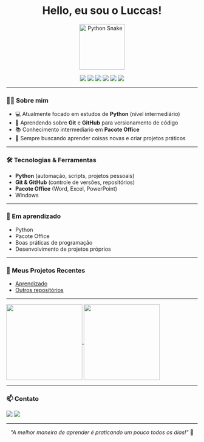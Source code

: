 <h1 align="center">Hello, eu sou o Luccas!</h1>

<p align="center">
  <img src="https://png.pngtree.com/png-vector/20240314/ourmid/pngtree-cute-albino-ball-python-snake-cartoon-png-image_11949979.png" alt="Python Snake" width="120"/>
</p>

<p align="center">
  <a href="mailto:lucaseviliton2019@gmail.com"><img src="https://img.shields.io/badge/Email-D14836?style=flat-square&logo=gmail&logoColor=white"/></a>
  <a href="https://www.linkedin.com/in/josé-lucas-814b2136b/"><img src="https://img.shields.io/badge/LinkedIn-blue?style=flat-square&logo=linkedin&logoColor=white"/></a>
  <img src="https://img.shields.io/badge/Python-Intermediate-yellow?style=flat-square&logo=python&logoColor=white"/>
  <img src="https://img.shields.io/badge/Git-Basic-orange?style=flat-square&logo=git&logoColor=white"/>
  <img src="https://img.shields.io/badge/GitHub-Basic-black?style=flat-square&logo=github&logoColor=white"/>
  <img src="https://img.shields.io/badge/Office-Intermediate-blue?style=flat-square&logo=microsoft-office&logoColor=white"/>
</p>

---

### 👨‍💻 Sobre mim

- 💻 Atualmente focado em estudos de **Python** (nível intermediário)
- 🚀 Aprendendo sobre **Git** e **GitHub** para versionamento de código
- 📚 Conhecimento intermediario em **Pacote Office**
- 📝 Sempre buscando aprender coisas novas e criar projetos práticos

---

### 🛠️ Tecnologias & Ferramentas

- **Python** (automação, scripts, projetos pessoais)
- **Git & GitHub** (controle de versões, repositórios)
- **Pacote Office** (Word, Excel, PowerPoint)
- Windows

---

### 🌱 Em aprendizado

- Python
- Pacote Office
- Boas práticas de programação
- Desenvolvimento de projetos próprios

---

### 📂 Meus Projetos Recentes

- [Aprendizado](https://github.com/LuccasPROG/Aprendizado)
- [Outros repositórios](https://github.com/LuccasPROG?tab=repositories)

---

<a href="https://github.com/LuccasPROG">
  <img height=200 align="center" src="https://github-readme-stats.vercel.app/api?username=LuccasPROG&theme=midnight-purple" />
</a>
<a href="https://github.com/LuccasPROG">
  <img height=200 align="center" src="https://github-readme-stats.vercel.app/api/top-langs?username=LuccasPROG&theme=midnight-purple&layout=compact&langs_count=8&card_width=320" />
</a>

---

### 📫 Contato

  <a href="mailto:lucaseviliton2019@gmail.com"><img src="https://img.shields.io/badge/Email lucaseviliton2019@gmil.com-D14836?style=flat-square&logo=gmail&logoColor=white"/></a>
  <a href="https://www.linkedin.com/in/josé-lucas-814b2136b/"><img src="https://img.shields.io/badge/LinkedIn Lucas-blue?style=flat-square&logo=linkedin&logoColor=white"/></a>

---

<p align="center">
  <em>"A melhor maneira de aprender é praticando um pouco todos os dias!"</em> 🚀
</p>
